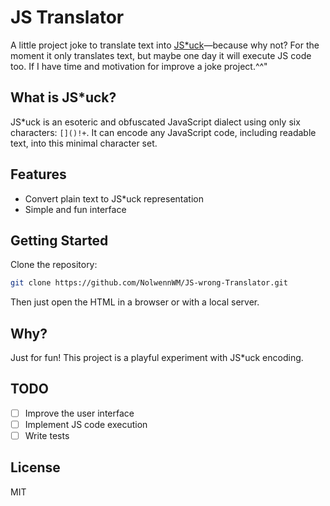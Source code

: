 # JS Translator

A little project joke to translate text into [JS*uck](https://jsfuck.com/)—because why not?
For the moment it only translates text, but maybe one day it will execute JS code too.
If I have time and motivation for improve a joke project.^^"

## What is JS*uck?

JS*uck is an esoteric and obfuscated JavaScript dialect using only six characters: `[]()!+`. It can encode any JavaScript code, including readable text, into this minimal character set.

## Features

- Convert plain text to JS*uck representation
- Simple and fun interface

## Getting Started

Clone the repository:

```bash
git clone https://github.com/NolwennWM/JS-wrong-Translator.git
```

Then just open the HTML in a browser or with a local server.

## Why?

Just for fun! This project is a playful experiment with JS*uck encoding.

## TODO

- [ ] Improve the user interface
- [ ] Implement JS code execution
- [ ] Write tests

## License

MIT
